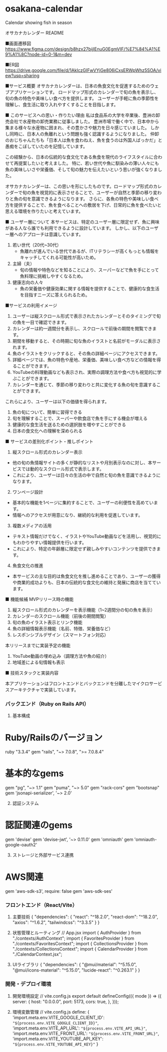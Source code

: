 # osakana-calendar
Calendar showing fish in season

オサカナカレンダー README

■画面遷移図
https://www.figma.com/design/b8hzx27bijIEnuG0EgmVIF/%E7%84%A1%E9%A1%8C?node-id=0-1&m=dev

■ER図
https://drive.google.com/file/d/1AklczGIFwVYjGe806iCxsERWpWhz5SOA/view?usp=sharing

■サービス概要
オサカナカレンダーは、日本の魚食文化を促進するためのウェブアプリケーションです。
ロードマップ形式のカレンダーで旬の魚を表示し、旬の魚の特色や美味しい食べ方を提供します。
ユーザーが手軽に魚の季節性を理解し、食生活に取り入れやすくすることを目指します。

■ このサービスへの思い・作りたい理由
私は食品系の大学を卒業後、豊洲の卸売会社で水産物の卸売業務に従事しました。
豊洲市場で働く中で、日本中から集まる様々な水産物に囲まれ、その豊かさや魅力を日々感じていました。
しかし同時に、日本人の魚離れという問題も強く認識するようになりました。
仲卸のおじちゃんたちも「日本人は魚を食わねえ、魚を食うのは外国人ばっかだ」と愚痴をこぼしていたのを記憶しています。

この経験から、日本の伝統的な食文化である魚食を現代のライフスタイルに合わせて再提案したいと考えました。
特に、若い世代や魚に馴染みの薄い人々にも魚の美味しいさや栄養価、そして旬の魅力を伝えたいという思いが強くなりました。

オサカナカレンダーは、この思いを形にしたものです。ロードマップ形式のカレンダーで旬の魚を視覚的に表示させることで、ユーザーが自然と季節の移り変わりと魚の旬を意識できるようになります。
さらに、各魚の特色や美味しい食べ方を提供することで、魚を食べることへの敷居を下げ、日常的に魚を食べたいと思える環境を作りたいと考えています。

■ ユーザー層について
本サービスは、特定のユーザー層に限定せず、魚に興味がある人なら誰でも利用できるように設計しています。
しかし、以下のユーザー層へのアプローチは意識しています。

  1. 若い世代（20代~30代）
     - 魚離れが進んでいる世代であるが、ITリテラシーが高くもっとも情報をキャッチしてくれる可能性が高いため。
  2. 主婦（夫）
     - 旬の情報や特色などを知ることにより、スーパーなどで魚を手にとって魚料理に挑戦しやすくなるため。
  3. 健康志向の人々
     - 魚の栄養価や健康効果に関する情報を提供することで、健康的な食生活を目指すニーズに答えられるため。

■サービスの利用イメージ
1. ユーザーは縦スクロール形式で表示されたカレンダーとそのタイミングで旬の魚を一目で確認できます。
2. カレンダーは約一週間分を表示し、スクロールで前後の期間を閲覧できます。
3. 期間を移動すると、その時期に旬な魚のイラストと名前がモーダルに表示されます。
4. 魚のイラストをクリックすると、その魚の詳細ページにアクセスできます。
5. 詳細ページでは、魚の特色や産地、栄養価、美味しい食べ方などの情報を得ることができます。
6. YouTubeの料理動画なども表示され、実際の調理方法や食べ方も視覚的に学ぶことができます。
7. カレンダーを通じて、季節の移り変わりと共に変化する魚の旬を意識することができます。

これらにより、ユーザーは以下の価値を得られます。

1. 魚の旬について、簡単に習得できる
2. 旬を理解することで、スーパーや飲食店で魚を手にする機会が増える
3. 健康的な食生活を送るための選択肢を増やすことができる
4. 日本の食文化への理解を深められる

■ サービスの差別化ポイント・推しポイント

1. 縦スクロール形式のカレンダー表示
  - 他の旬の魚情報サイトの多くが静的なリストや月別表示なのに対し、本サービスでは動的なスクロール形式で表示します。
  - これにより、ユーザーは日々の生活の中で自然と旬の魚を意識できるようになります。
2. ワンページ設計
  - 基本的な機能を1ページに集約することで、ユーザーの利便性を高めています。
  - 情報へのアクセスが用意になり、継続的な利用を促進しています。
3. 複数メディアの活用
  - テキスト情報だけでなく、イラストやYouTube動画などを活用し、視覚的にもわかりやすい情報提供を行います。
  - これにより、特定の年齢層に限定せず親しみやすいコンテンツを提供できます。
4. 魚食文化の推進
  - 本サービスの主な目的は魚食文化を推し進めることであり、ユーザーの獲得や商業的成功よりも、日本の伝統的な食文化の維持と発展に商店を当てています。

■ 機能候補
MVPリリース時の機能
1. 縦スクロール形式のカレンダーを表示機能（1~2週間分の旬の魚を表示）
2. カレンダーのスクロール機能（前後の期間閲覧）
3. 旬の魚のイラスト表示とリンク機能
4. 魚の詳細情報表示機能（名前、特徴、栄養価など）
5. レスポンシブルデザイン（スマートフォン対応）

本リリースまでに実装予定の機能
1. YouTube動画の埋め込み（調理方法や魚の紹介）
2. 地域差による旬情報も表示

■ 技術スタックと実装内容

本アプリケーションはフロントエンドとバックエンドを分離したマイクロサービスアーキテクチャで実装しています。

### バックエンド（Ruby on Rails API）

1. 基本構成
# Ruby/Railsのバージョン
ruby "3.3.4"
gem "rails", "~> 7.0.8", ">= 7.0.8.4"

# 基本的なgems
gem "pg", "~> 1.1"
gem "puma", "~> 5.0"
gem "rack-cors"
gem "bootsnap"
gem 'jsonapi-serializer', '~> 2.0'

2. 認証システム
# 認証関連のgems
gem 'devise'
gem 'devise-jwt', '~> 0.11.0'
gem 'omniauth'
gem 'omniauth-google-oauth2'

3. ストレージと外部サービス連携
# AWS関連
gem 'aws-sdk-s3', require: false
gem 'aws-sdk-ses'

### フロントエンド（React/Vite）

1. 主要技術
{
  "dependencies": {
    "react": "^18.2.0",
    "react-dom": "^18.2.0",
    "axios": "^1.6.2",
    "tailwindcss": "^3.3.5"
  }
}

2. 状態管理とルーティング
// App.jsx
import { AuthProvider } from "./contexts/AuthContext";
import { FavoritesProvider } from "./contexts/FavoritesContext";
import { CollectionsProvider } from "./contexts/CollectionsContext";
import { CalendarProvider } from "./CalendarContext.jsx";

3. UIライブラリ
{
  "dependencies": {
    "@mui/material": "^5.15.0",
    "@mui/icons-material": "^5.15.0",
    "lucide-react": "^0.263.1"
  }
}

### 開発・デプロイ環境

1. 開発環境設定
// vite.config.js
export default defineConfig(({ mode }) => ({
  server: {
    host: "0.0.0.0",
    port: 5173,
    cors: true,
  },
}));

2. 環境変数管理
// vite.config.js
define: {
  'import.meta.env.VITE_GOOGLE_CLIENT_ID': `"${process.env.VITE_GOOGLE_CLIENT_ID}"`,
  'import.meta.env.VITE_API_URL': `"${process.env.VITE_API_URL}"`,
  'import.meta.env.VITE_FRONT_URL': `"${process.env.VITE_FRONT_URL}"`,
  'import.meta.env.VITE_YOUTUBE_API_KEY': `"${process.env.VITE_YOUTUBE_API_KEY}"`
}
